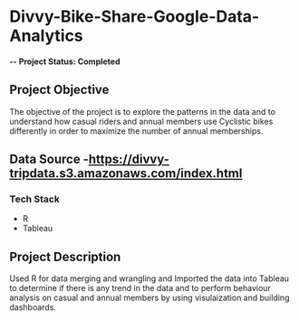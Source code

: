 # Divvy-Bike-Share-Google-Data-Analytics

#### -- Project Status: Completed


## Project Objective
The objective of the project is to explore the patterns in the data and to understand how casual riders and annual members use Cyclistic bikes differently  in order to maximize the number of annual memberships. 

## Data Source -https://divvy-tripdata.s3.amazonaws.com/index.html

### Tech Stack
* R 
* Tableau

## Project Description
Used R for data merging and wrangling and	Imported the data into Tableau to determine if there is any trend in the data and to perform behaviour analysis on casual and annual members by using visulaization and building dashboards.

